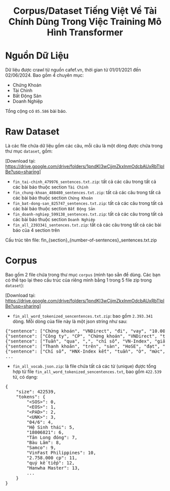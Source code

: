 <center>
    <h1>Corpus/Dataset Tiếng Việt Về Tài Chính Dùng Trong Việc Training Mô Hình Transformer</h1>
</center>

# Nguồn Dữ Liệu
Dữ liệu được crawl từ nguồn cafef.vn, thời gian từ 01/01/2021 đến 02/06/2024. Bao gồm 4 chuyên mục:
* Chứng Khoán
* Tài Chính
* Bất Động Sản
* Doanh Nghiệp

Tổng cộng có `85.586` bài báo.

# Raw Dataset
Là các file chứa dữ liệu gồm các câu, mỗi câu là một dòng được chứa trong thư mục `dataset`, gồm:

[Download tại: https://drive.google.com/drive/folders/1pndKI3wCjjmZkxlnmOdcbAUxRbTlpIBe?usp=sharing]

* `fin_tai-chinh_479976_sentences.txt.zip`: tất cả các câu trong tất cả các bài báo thuộc section `Tài Chính`
* `fin_chung-khoan_488480_sentences.txt.zip`: tất cả các câu trong tất cả các bài báo thuộc section `Chứng Khoán`
* `fin_bat-dong-san_825747_sentences.txt.zip`: tất cả các câu trong tất cả các bài báo thuộc section `Bất Động Sản`
* `fin_doanh-nghiep_599138_sentences.txt.zip`: tất cả các câu trong tất cả các bài báo thuộc section `Doanh Nghiệp`
* `fin_all_2393341_sentences.txt.zip`: tất cả các câu trong tất cả các bài báo của 4 section trên

Cấu trúc tên file: fin_{section}_{number-of-sentences}_sentences.txt.zip


# Corpus
Bao gồm 2 file chứa trong thư mục `corpus` (mình tạo sẳn để dùng. Các bạn có thể tạo lại theo cấu trúc của riêng mình bằng 1 trong 5 file zip trong `dataset`):

[Download tại: https://drive.google.com/drive/folders/1pndKI3wCjjmZkxlnmOdcbAUxRbTlpIBe?usp=sharing]

* `fin_all_word_tokenized_sencentences.txt.zip`: bao gồm `2.393.341` dòng. Mỗi dòng của file này là một json string như sau:

<pre>
{"sentence": ["Chứng khoán", "VNDirect", "đi", "vay", "10.000", "tỷ", "đồng", "."], "word_count": 8}
{"sentence": ["Công ty", "CP", "Chứng khoán", "VNDirect", "thông qua", "việc", "sử dụng", "vốn", "vay", ",", "bảo lãnh", "tại", "VietinBank", "với", "tổng", "hạn mức", "10.000", "tỷ", "đồng", "để", "bổ sung", "nguồn", "vốn", ",", "đầu tư", "vào", "các", "giấy tờ", "có giá", "trên", "thị trường", ",", "bảo lãnh", "phát hành", "chứng khoán", "."], "word_count": 36}
{"sentence": ["Tuần", "qua", ",", "chỉ số", "VN-Index", "giảm", "0,21", "điểm", "xuống", "1.261,72 điểm", "."], "word_count": 11}
{"sentence": ["Thanh khoản", "trên", "sàn", "HoSE", "đạt", "hơn", "109.520", "tỷ", "đồng", ",", "giảm", "gần", "21", "so", "với", "tuần", "trước", "."], "word_count": 18}
{"sentence": ["Chỉ số", "HNX-Index kết", "tuần", "ở", "mức", "243,09 điểm", ",", "tăng", "1,37 điểm", "."], "word_count": 10}
...
</pre>

* `fin_all_vocab.json.zip`: là file chứa tất cả các từ (unique) được tổng hợp từ file `fin_all_word_tokenized_sencentences.txt`, bao gồm `422.539` từ, có dạng:

<pre>
{
    "size": 422539,
    "tokens": {
        "&lt;SOS&gt;": 0,
        "&lt;EOS&gt;": 1,
        "&lt;PAD&gt;": 2,
        "&lt;UNK&gt;": 3,
        "04/6": 4,
        "Hệ Sinh thái": 5,
        "18006821": 6,
        "Tân Long đóng": 7,
        "Bàu Lâm": 8,
        "Samco": 9,
        "VinFast Philippines": 10,
        "2.758.000 cp": 11,
        "quý kế tiếp": 12,
        "Hanwha Master": 13,
        ...
    }
}
</pre>

